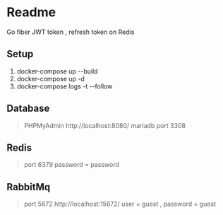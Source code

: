 # Readme

Go fiber JWT token , refresh token on Redis

## Setup

1. docker-compose up --build
2. docker-compose up -d
3. docker-compose logs -t --follow

## Database

> PHPMyAdmin http://localhost:8080/
> mariadb port 3308

## Redis

> port 6379
> password = password

## RabbitMq

> port 5672
> http://localhost:15672/
> user = guest , password = guest
